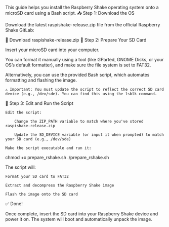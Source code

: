 This guide helps you install the Raspberry Shake operating system onto a microSD card using a Bash script.
📥 Step 1: Download the OS

Download the latest raspishake-release.zip file from the official Raspberry Shake GitLab:

🔗 Download raspishake-release.zip
💾 Step 2: Prepare Your SD Card

Insert your microSD card into your computer.

You can format it manually using a tool (like GParted, GNOME Disks, or your OS’s default formatter), and make sure the file system is set to FAT32.

Alternatively, you can use the provided Bash script, which automates formatting and flashing the image.

    ⚠️ Important: You must update the script to reflect the correct SD card device (e.g., /dev/sde). You can find this using the lsblk command.

📜 Step 3: Edit and Run the Script

    Edit the script:

        Change the ZIP_PATH variable to match where you've stored raspishake-release.zip

        Update the SD_DEVICE variable (or input it when prompted) to match your SD card (e.g., /dev/sde)

    Make the script executable and run it:

chmod +x prepare_rshake.sh
./prepare_rshake.sh

The script will:

    Format your SD card to FAT32

    Extract and decompress the Raspberry Shake image

    Flash the image onto the SD card

✅ Done!

Once complete, insert the SD card into your Raspberry Shake device and power it on. The system will boot and automatically unpack the image.

